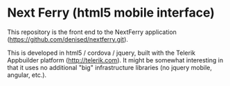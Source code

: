 Next Ferry (html5 mobile interface)
=================

This repository is the front end to the NextFerry application (https://github.com/denised/nextferry.git).

This is developed in html5 / cordova / jquery, built with the Telerik Appbuilder platform (http://telerik.com).
It might be somewhat interesting in that it uses no additional "big" infrastructure libraries (no jquery mobile, angular, etc.).

